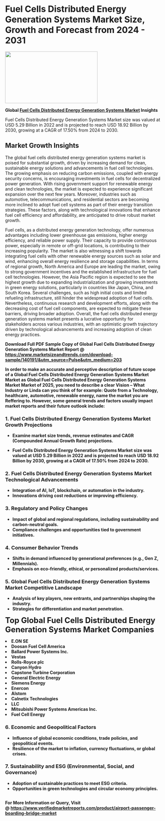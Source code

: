 <H1>Fuel Cells Distributed Energy Generation Systems Market Size, Growth and Forecast from 2024 - 2031</H1><img class="aligncenter size-medium wp-image-584254" src="https://thirdeyenews.in/wp-content/uploads/2024/09/Global-Market-Research-300x168.jpeg" alt="" width="300" height="168" /><p><strong>Global&nbsp;<a href="https://www.marketsizeandtrends.com/download-sample/140191/&amp;utm_source=Pulse&amp;utm_medium=203">Fuel Cells Distributed Energy Generation Systems Market</a> Insights</strong></p><p>Fuel Cells Distributed Energy Generation Systems Market size was valued at USD 5.29 Billion in 2022 and is projected to reach USD 18.92 Billion by 2030, growing at a CAGR of 17.50% from 2024 to 2030.</p><p><h2>Market Growth Insights</h2> <p>The global fuel cells distributed energy generation systems market is poised for substantial growth, driven by increasing demand for clean, sustainable energy solutions and advancements in fuel cell technologies. The growing emphasis on reducing carbon emissions, coupled with energy security concerns, is encouraging investments in fuel cells for decentralized power generation. With rising government support for renewable energy and clean technologies, the market is expected to experience significant expansion over the next few years. Moreover, industries such as automotive, telecommunications, and residential sectors are becoming more inclined to adopt fuel cell systems as part of their energy transition strategies. These factors, along with technological innovations that enhance fuel cell efficiency and affordability, are anticipated to drive robust market growth.</p> <p><strong></strong></p> <p>Fuel cells, as a distributed energy generation technology, offer numerous advantages including lower greenhouse gas emissions, higher energy efficiency, and reliable power supply. Their capacity to provide continuous power, especially in remote or off-grid locations, is contributing to their increasing popularity. The market is also witnessing a shift towards integrating fuel cells with other renewable energy sources such as solar and wind, enhancing overall energy resilience and storage capabilities. In terms of regional growth, North America and Europe are leading the market, owing to strong government incentives and the established infrastructure for fuel cell technologies. However, the Asia Pacific region is expected to see the highest growth due to expanding industrialization and growing investments in green energy solutions, particularly in countries like Japan, China, and South Korea. Several challenges, such as high initial costs and limited refueling infrastructure, still hinder the widespread adoption of fuel cells. Nevertheless, continuous research and development efforts, along with the decreasing cost of fuel cell components, are expected to mitigate these barriers, driving broader adoption. Overall, the fuel cells distributed energy generation systems market presents a lucrative opportunity for stakeholders across various industries, with an optimistic growth trajectory driven by technological advancements and increasing adoption of clean energy practices.</p> <p><strong></p><p><span class=""><strong>Download Full PDF Sample Copy of Global Fuel Cells Distributed Energy Generation Systems Market Report</strong> @ <a href="https://www.marketsizeandtrends.com/download-sample/140191/&amp;utm_source=Pulse&amp;utm_medium=203" target="_blank">https://www.marketsizeandtrends.com/download-sample/140191/&amp;utm_source=Pulse&amp;utm_medium=203</a></span></p><p>In order to make an accurate and perceptive description of future scope of a Global&nbsp;Fuel Cells Distributed Energy Generation Systems Market Market as Global&nbsp;Fuel Cells Distributed Energy Generation Systems Market Market of 2025, you need to describe a clear Vision &ndash; What Industry or Linda can you think of for example: Quote from a Technology, healthcare, automotive, renewable energy, name the market you are Reffering to. However, some general trends and factors usually impact market reports and their future outlook include:</p><h3>1.&nbsp;<strong>Fuel Cells Distributed Energy Generation Systems Market Growth Projections</strong></h3><ul><li>Examine market size trends, revenue estimates and CAGR (Compounded Annual Growth Rate) projections.</li><li><p>Fuel Cells Distributed Energy Generation Systems Market size was valued at USD 5.29 Billion in 2022 and is projected to reach USD 18.92 Billion by 2030, growing at a CAGR of 17.50% from 2024 to 2030.</p></li></ul><h3>2.&nbsp;<strong>Fuel Cells Distributed Energy Generation Systems Market Technological Advancements</strong></h3><ul><li>Integration of AI, IoT, blockchain, or automation in the industry.</li><li>Innovations driving cost reductions or improving efficiency.</li></ul><h3>3.&nbsp;<strong>Regulatory and Policy Changes</strong></h3><ul><li>Impact of global and regional regulations, including sustainability and carbon-neutral goals.</li><li>Compliance challenges and opportunities tied to government initiatives.</li></ul><h3>4.&nbsp;<strong>Consumer Behavior Trends</strong></h3><ul><li>Shifts in demand influenced by generational preferences (e.g., Gen Z, Millennials).</li><li>Emphasis on eco-friendly, ethical, or personalized products/services.</li></ul><h3>5.&nbsp;<strong>Global Fuel Cells Distributed Energy Generation Systems Market Competitive Landscape</strong></h3><ul><li>Analysis of key players, new entrants, and partnerships shaping the industry.</li><li>Strategies for differentiation and market penetration.</li></ul><p data-pm-slice="1 1 []"><span style="color: inherit; font-family: inherit; font-size: 25px;">Top Global Fuel Cells Distributed Energy Generation Systems Market Companies</span></p><div class="" data-test-id=""><p><li>E.ON SE</li><li> Doosan Fuel Cell America</li><li> Ballard Power Systems Inc.</li><li> Vestas</li><li> Rolls-Royce plc</li><li> Canyon Hydro</li><li> Capstone Turbine Corporation</li><li> General Electric Energy</li><li> Siemens Energy</li><li> Enercon</li><li> Alstom</li><li> Calnetix Technologies</li><li> LLC</li><li> Mitsubishi Power Systems Americas Inc.</li><li> Fuel Cell Energy</li></p></div><h3>6.&nbsp;<strong>Economic and Geopolitical Factors</strong></h3><ul><li>Influence of global economic conditions, trade policies, and geopolitical events.</li><li>Resilience of the market to inflation, currency fluctuations, or global crises.</li></ul><h3>7.&nbsp;<strong>Sustainability and ESG (Environmental, Social, and Governance)</strong></h3><ul><li>Adoption of sustainable practices to meet ESG criteria.</li><li>Opportunities in green technologies and circular economy principles.</li></ul><h2><strong style="font-size: 14px;">For More Information or Query, Visit @&nbsp;</strong><a style="background-color: #ffffff; font-size: 14px;" href="https://www.marketsizeandtrends.com/report/fuel-cells-distributed-energy-generation-systems-market/" target="_blank">https://www.verifiedmarketreports.com/product/airport-passenger-boarding-bridge-market</a></h2>
